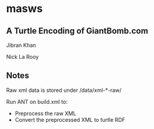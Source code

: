 masws
=====

A Turtle Encoding of GiantBomb.com
-----

Jibran Khan

Nick La Rooy


Notes
-----

Raw xml data is stored under /data/xml-*-raw/

Run ANT on build.xml to: 
* Preprocess the raw XML
* Convert the preprocessed XML to turtle RDF



